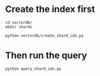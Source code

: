 # Create the index first
```
cd vectordb/
mkdir shards

python vectordb/create_shard_idx.py
```

# Then run the query
```
python query_shard_idx.py
```



